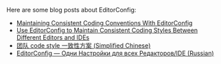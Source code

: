 Here are some blog posts about EditorConfig:

- [Maintaining Consistent Coding Conventions With EditorConfig](http://treyhunner.com/2012/02/editorconfig/)
- [Use EditorConfig to Maintain Consistent Coding Styles Between Different Editors and IDEs](http://www.topbug.net/blog/2012/03/14/use-editorconfig-to-maintain-consistent-coding-styles-between-different-editors-and-ides/)
- [团队 code style 一致性方案 (Simplified Chinese)](http://www.jsser.com/t/80)
- [EditorConfig — Одни Настройки для всех Редакторов/IDE (Russian)](http://habrahabr.ru/post/220131/)